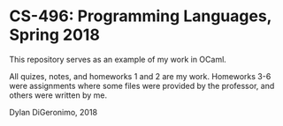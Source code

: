 # CS-496: Programming Languages, Spring 2018

This repository serves as an example of my work in OCaml.

All quizes, notes, and homeworks 1 and 2 are my work. Homeworks 3-6 were assignments where some files were provided by the professor, and others were written by me.

Dylan DiGeronimo, 2018
